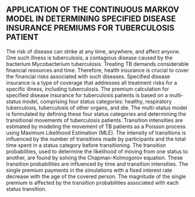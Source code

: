 ## APPLICATION OF THE CONTINUOUS MARKOV MODEL IN DETERMINING SPECIFIED DISEASE INSURANCE PREMIUMS FOR TUBERCULOSIS PATIENT
The risk of disease can strike at any time, anywhere, and affect anyone. One such illness is tuberculosis, a contagious disease caused by the bacterium Mycobacterium tuberculosis. Treating TB demands considerable financial resources and time. Therefore, health insurance is crucial to cover the financial risks associated with such diseases. Specified disease insurance is a type of coverage that addresses all treatment risks for a specific illness, including tuberculosis. The premium calculation for specified disease insurance for tuberculosis patients is based on a multi-status model, comprising four status categories: healthy, respiratory tuberculosis, tuberculosis of other organs, and die. The multi-status model is formulated by defining these four status categories and determining the transitional movements of tuberculosis patients. Transition intensities are estimated by modeling the movement of TB patients as a Poisson process using Maximum Likelihood Estimation (MLE). The intensity of transitions is influenced by the number of transitions made by participants and the total time spent in a status category before transitioning. The transition probabilities, used to determine the likelihood of moving from one status to another, are found by solving the Chapman-Kolmogorov equation. These transition probabilities are influenced by time and transition intensities. The single premium payments in the simulations with a fixed interest rate decrease with the age of the covered person. The magnitude of the single premium is affected by the transition probabilities associated with each status transition.
